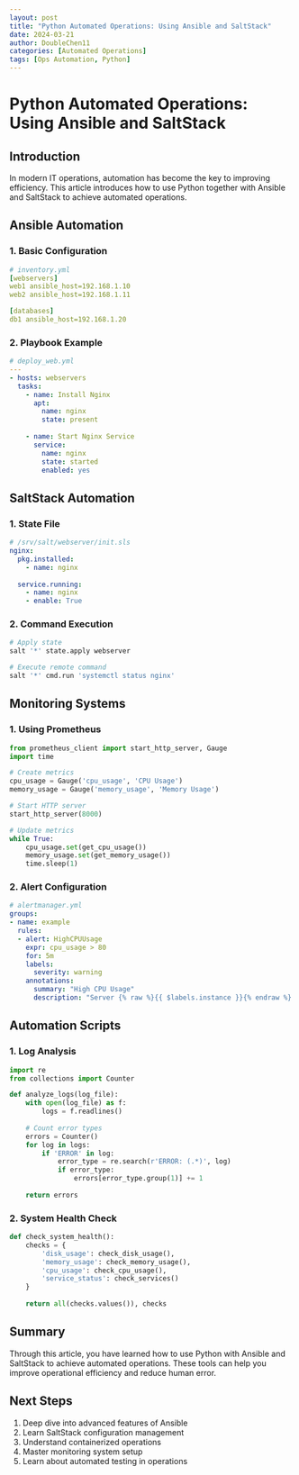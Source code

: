 ```yaml
---
layout: post
title: "Python Automated Operations: Using Ansible and SaltStack"
date: 2024-03-21
author: DoubleChen11
categories: [Automated Operations]
tags: [Ops Automation, Python]
---
```


# Python Automated Operations: Using Ansible and SaltStack

## Introduction
In modern IT operations, automation has become the key to improving efficiency. This article introduces how to use Python together with Ansible and SaltStack to achieve automated operations.

## Ansible Automation

### 1. Basic Configuration
```yaml
# inventory.yml
[webservers]
web1 ansible_host=192.168.1.10
web2 ansible_host=192.168.1.11

[databases]
db1 ansible_host=192.168.1.20
```

### 2. Playbook Example
```yaml
# deploy_web.yml
---
- hosts: webservers
  tasks:
    - name: Install Nginx
      apt:
        name: nginx
        state: present
    
    - name: Start Nginx Service
      service:
        name: nginx
        state: started
        enabled: yes
```

## SaltStack Automation

### 1. State File
```yaml
# /srv/salt/webserver/init.sls
nginx:
  pkg.installed:
    - name: nginx
  
  service.running:
    - name: nginx
    - enable: True
```

### 2. Command Execution
```bash
# Apply state
salt '*' state.apply webserver

# Execute remote command
salt '*' cmd.run 'systemctl status nginx'
```

## Monitoring Systems

### 1. Using Prometheus
```python
from prometheus_client import start_http_server, Gauge
import time

# Create metrics
cpu_usage = Gauge('cpu_usage', 'CPU Usage')
memory_usage = Gauge('memory_usage', 'Memory Usage')

# Start HTTP server
start_http_server(8000)

# Update metrics
while True:
    cpu_usage.set(get_cpu_usage())
    memory_usage.set(get_memory_usage())
    time.sleep(1)
```

### 2. Alert Configuration
```yaml
# alertmanager.yml
groups:
- name: example
  rules:
  - alert: HighCPUUsage
    expr: cpu_usage > 80
    for: 5m
    labels:
      severity: warning
    annotations:
      summary: "High CPU Usage"
      description: "Server {% raw %}{{ $labels.instance }}{% endraw %} CPU usage exceeds 80%"
```

## Automation Scripts

### 1. Log Analysis
```python
import re
from collections import Counter

def analyze_logs(log_file):
    with open(log_file) as f:
        logs = f.readlines()
    
    # Count error types
    errors = Counter()
    for log in logs:
        if 'ERROR' in log:
            error_type = re.search(r'ERROR: (.*)', log)
            if error_type:
                errors[error_type.group(1)] += 1
    
    return errors
```

### 2. System Health Check
```python
def check_system_health():
    checks = {
        'disk_usage': check_disk_usage(),
        'memory_usage': check_memory_usage(),
        'cpu_usage': check_cpu_usage(),
        'service_status': check_services()
    }
    
    return all(checks.values()), checks
```

## Summary
Through this article, you have learned how to use Python with Ansible and SaltStack to achieve automated operations. These tools can help you improve operational efficiency and reduce human error.

## Next Steps
1. Deep dive into advanced features of Ansible
2. Learn SaltStack configuration management
3. Understand containerized operations
4. Master monitoring system setup
5. Learn about automated testing in operations 